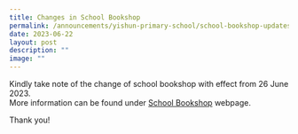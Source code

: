 ```yaml
---
title: Changes in School Bookshop
permalink: /announcements/yishun-primary-school/school-bookshop-updates/
date: 2023-06-22
layout: post
description: ""
image: ""
---
```

Kindly take note of the change of school bookshop with effect from 26 June 2023.
<br>More information can be found under [School Bookshop](/about-us/services-in-school/school-bookshop/) webpage.

Thank you!

